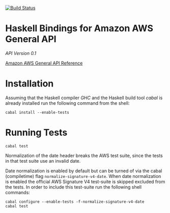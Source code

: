 [![Build Status](https://travis-ci.org/alephcloud/hs-aws-general.svg?branch=master)](https://travis-ci.org/alephcloud/hs-aws-general)


Haskell Bindings for Amazon AWS General API
===========================================

*API Version 0.1*

[Amazon AWS General API Reference](http://docs.aws.amazon.com/general/latest/gr/)

Installation
============

Assuming that the Haskell compiler *GHC* and the Haskell build tool *cabal* is
already installed run the following command from the shell:

~~~{.sh}
cabal install --enable-tests
~~~

Running Tests
=============

~~~{.sh}
cabal test
~~~

Normalization of the date header breaks the AWS test suite, since the tests in
that test suite use an invalid date.

Date normalization is enabled by default but can be turned of via the cabal
(compiletime) flag `normalize-signature-v4-date`. When date normalization is
enabled the official AWS Signature V4 test-suite is skipped excluded from the
tests. In order to include this test-suite run the following shell commands:

~~~{.sh}
cabal configure --enable-tests -f-normalize-signature-v4-date
cabal test
~~~

